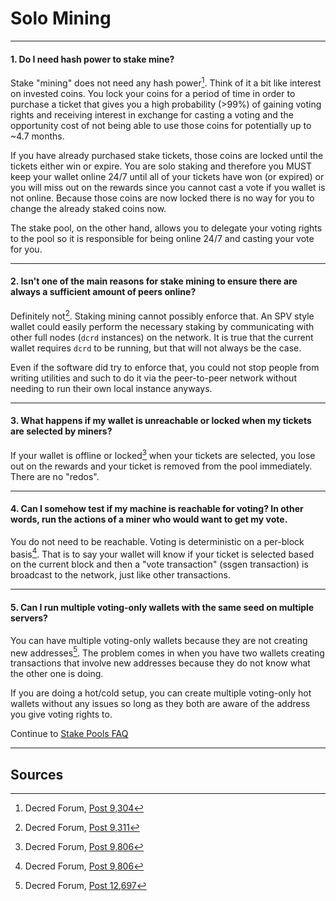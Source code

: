 # **<i class="fa fa-male"></i> Solo Mining**

---

#### **1. Do I need hash power to stake mine?**

Stake "mining" does not need any hash power[^9304]. Think of it a bit like interest on invested coins. You lock your coins for a period of time in order to purchase a ticket that gives you a high probability (>99%) of gaining voting rights and receiving interest in exchange for casting a voting and the opportunity cost of not being able to use those coins for potentially up to ~4.7 months.

If you have already purchased stake tickets, those coins are locked until the tickets either win or expire. You are solo staking and therefore you MUST keep your wallet online 24/7 until all of your tickets have won (or expired) or you will miss out on the rewards since you cannot cast a vote if you wallet is not online. Because those coins are now locked there is no way for you to change the already staked coins now.

The stake pool, on the other hand, allows you to delegate your voting rights to the pool so it is responsible for being online 24/7 and casting your vote for you.

---

#### **2. Isn't one of the main reasons for stake mining to ensure there are always a sufficient amount of peers online?**

Definitely not[^9311]. Staking mining cannot possibly enforce that. An SPV style wallet could easily perform the necessary staking by communicating with other full nodes (`dcrd` instances) on the network. It is true that the current wallet requires `dcrd` to be running, but that will not always be the case.

Even if the software did try to enforce that, you could not stop people from writing utilities and such to do it via the peer-to-peer network without needing to run their own local instance anyways.

---

#### **3. What happens if my wallet is unreachable or locked when my tickets are selected by miners?**

If your wallet is offline or locked[^9806] when your tickets are selected, you lose out on the rewards and your ticket is removed from the pool immediately. There are no "redos".

---

#### **4. Can I somehow test if my machine is reachable for voting? In other words, run the actions of a miner who would want to get my vote.**

You do not need to be reachable. Voting is deterministic on a per-block basis[^9806]. That is to say your wallet will know if your ticket is selected based on the current block and then a "vote transaction" (ssgen transaction) is broadcast to the network, just like other transactions.

---

#### **5. Can I run multiple voting-only wallets with the same seed on multiple servers?**

You can have multiple voting-only wallets because they are not creating new addresses[^12697]. The problem comes in when you have two wallets creating transactions that involve new addresses because they do not know what the other one is doing.

If you are doing a hot/cold setup, you can create multiple voting-only hot wallets without any issues so long as they both are aware of the address you give voting rights to.

Continue to [Stake Pools FAQ](/faq/proof-of-stake/stake-pools.md)

---

## **<i class="fa fa-book"></i> Sources**

[^9304]: Decred Forum, [Post 9,304](https://forum.decred.org/threads/626/page-2#post-9304)
[^9311]: Decred Forum, [Post 9,311](https://forum.decred.org/threads/582/page-2#post-9311)
[^9806]: Decred Forum, [Post 9,806](https://forum.decred.org/threads/180/page-6#post-9806)
[^12697]: Decred Forum, [Post 12,697](https://forum.decred.org/threads/1127/#post-12697)